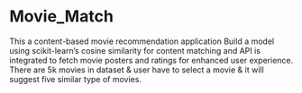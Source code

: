 # Movie_Match
This a content-based movie recommendation application
Build a model using scikit-learn’s cosine similarity for content matching and API is integrated to fetch movie posters and ratings for enhanced user experience.
There are 5k movies in dataset & user have to select a movie & it will suggest five similar type of movies.
